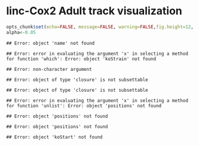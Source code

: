 linc-Cox2 Adult track visualization 
========================================================


```r
opts_chunk$set(echo=FALSE, message=FALSE, warning=FALSE,fig.height=12, fig.width=10,dev=c('png', 'pdf'))
alpha<-0.05 
```




```
## Error: object 'name' not found
```

```
## Error: error in evaluating the argument 'x' in selecting a method for function 'which': Error: object 'koStrain' not found
```

```
## Error: non-character argument
```

```
## Error: object of type 'closure' is not subsettable
```

```
## Error: object of type 'closure' is not subsettable
```

```
## Error: error in evaluating the argument 'x' in selecting a method for function 'unlist': Error: object 'positions' not found
```

```
## Error: object 'positions' not found
```

```
## Error: object 'positions' not found
```


```
## Error: object 'koStart' not found
```

